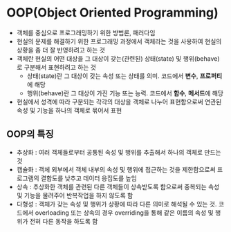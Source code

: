 # OOP(Object Oriented Programming)

- 객체를 중심으로 프로그래밍하기 위한 방법론, 패러다임
- 현실의 문제를 해결하기 위한 프로그래밍 과정에서 객체라는 것을 사용하여 현실의 상황을 좀 더 잘 반영하려고 하는 것
- 객체란 현실의 어떤 대상을 그 대상이 갖는(관련된) 상태(state) 및 행위(behave)로 구분해서 표현하려고 하는 것
  - 상태(state)란 그 대상이 갖는 속성 또는 상태를 의미. 코드에서 **변수**, **프로퍼티**에 해당
  - 행위(behave)란 그 대상이 가진 기능 또는 능력. 코드에서 **함수**, **메서드**에 해당
- 현실에서 성격에 따라 구분되는 각각의 대상을 객체로 나누어 표현함으로써 연관된 속성 및 기능을 하나의 객체로 묶어서 표현

## OOP의 특징

- 추상화 : 여러 객체들로부터 공통된 속성 및 행위를 추출해서 하나의 객체로 만드는 것
- 캡슐화 : 객체 외부에서 객체 내부의 속성 및 행위에 접근하는 것을 제한함으로써 프로그램의 결합도를 낮추고 데이터 응집도를 높임
- 상속 : 추상화한 객체를 관련된 다른 객체들이 상속받도록 함으로써 중복되는 속성 및 기능을 물려주어 반복작업을 하지 않도록 함
- 다형성 : 객체가 갖는 속성 및 행위가 상황에 따라 다른 의미로 해석될 수 있는 것. 코드에서 overloading 또는 상속의 경우 overriding을 통해 같은 이름의 속성 및 행위가 전혀 다른 동작을 하도록 함